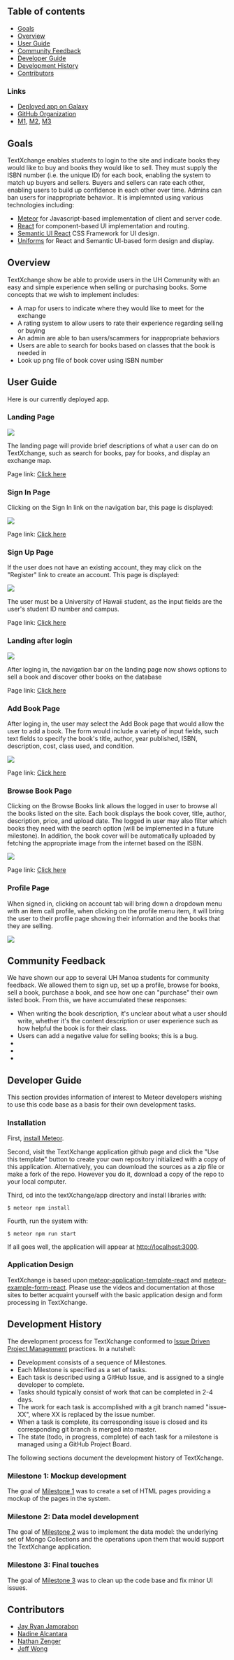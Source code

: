 ## Table of contents

* [Goals](#goals)
* [Overview](#overview)
* [User Guide](#user-guide)
* [Community Feedback](#community-feedback)
* [Developer Guide](#developer-guide)
* [Development History](#development-history)
* [Contributors](#contributors)

### Links
* [Deployed app on Galaxy](http://textxchange.meteorapp.com/#/)
* [GitHub Organization](https://github.com/textxchange)
* [M1](https://github.com/textxchange/textXchange/projects/1), 
[M2](https://github.com/textxchange/textXchange/projects/2), 
[M3](https://github.com/textxchange/textXchange/projects/4)


## Goals 

TextXchange enables students to login to the site and indicate books they would like to buy and books they would like to sell. They must supply the ISBN number (i.e. the unique ID) for each book, enabling the system to match up buyers and sellers. Buyers and sellers can rate each other, enabling users to build up confidence in each other over time. Admins can ban users for inappropriate behavior.. It is implemnted using various technologies including:

* [Meteor](https://www.meteor.com/) for Javascript-based implementation of client and server code. 
* [React](https://reactjs.org/) for component-based UI implementation and routing.
* [Semantic UI React](https://react.semantic-ui.com/) CSS Framework for UI design.
* [Uniforms](https://uniforms.tools/) for React and Semantic UI-based form design and display.

## Overview

TextXchange show be able to provide users in the UH Community with an easy and simple experience when selling or purchasing books. Some concepts that we wish to implement includes:

* A map for users to indicate where they would like to meet for the exchange
* A rating system to allow users to rate their experience regarding selling or buying
* An admin are able to ban users/scammers for inappropriate behaviors
* Users are able to search for books based on classes that the book is needed in
* Look up png file of book cover using ISBN number

## User Guide

Here is our currently deployed app.

### Landing Page

![](images/tx-landing.png)

The landing page will provide brief descriptions of what a user can do on TextXchange, such as search for books, pay for books, and display an exchange map.

Page link: [Click here](http://textxchange.meteorapp.com/#/)

### Sign In Page

Clicking on the Sign In link on the navigation bar, this page is displayed:

![](images/tx-signin.png)

Page link: [Click here](http://textxchange.meteorapp.com/#/signin)

### Sign Up Page

If the user does not have an existing account, they may click on the "Register" link to create an account. This page is displayed:

![](images/tx-signup.png)

The user must be a University of Hawaii student, as the input fields are the user's student ID number and campus.

Page link: [Click here](http://textxchange.meteorapp.com/#/signup)

### Landing after login

![](images/tx-profile-landing.png)

After loging in, the navigation bar on the landing page now shows options to sell a book and discover other books on the database

Page link: [Click here](http://textxchange.meteorapp.com/#/)

### Add Book Page

After loging in, the user may select the Add Book page that would allow the user to add a book. The form would include a variety of input fields, such text fields to specify the book's title, author, year published, ISBN, description, cost, class used, and condition.

![](images/tx-sellbook.png)

Page link: [Click here](http://textxchange.meteorapp.com/#/add)

### Browse Book Page

Clicking on the Browse Books link allows the logged in user to browse all the books listed on the site. Each book displays the book cover, title, author, description, price, and upload date. The logged in user may also filter which books they need with the search option (will be implemented in a future milestone). In addition, the book cover will be automatically uploaded by fetching the appropriate image from the internet based on the ISBN.

![](images/tx-discover.png)

Page link: [Click here](http://textxchange.meteorapp.com/#/discover)

### Profile Page

When signed in, clicking on account tab will bring down a dropdown menu with an item call profile, when clicking on the profile menu item, it will bring the user to their profile page showing their information and the books that they are selling.

![](images/tx-profile.png)

## Community Feedback

We have shown our app to several UH Manoa students for community feedback. We allowed them to sign up, set up a profile, browse for books, sell a book, purchase a book, and see how one can "purchase" their own listed book. From this, we have accumulated these responses:

* When writing the book description, it's unclear about what a user should write, whether it's the content description or user experience such as how helpful the book is for their class.
* Users can add a negative value for selling books; this is a bug.
*
*
*

## Developer Guide

This section provides information of interest to Meteor developers wishing to use this code base as a basis for their own development tasks. 

### Installation

First, [install Meteor](https://www.meteor.com/install).

Second, visit the TextXchange application github page and click the "Use this template" button to create your own repository initialized with a copy of this application. Alternatively, you can download the sources as a zip file or make a fork of the repo.  However you do it, download a copy of the repo to your local computer.
  
Third, cd into the textXchange/app directory and install libraries with:

```
$ meteor npm install
```

Fourth, run the system with:

```
$ meteor npm run start
```

If all goes well, the application will appear at [http://localhost:3000](http://localhost:3000). 

### Application Design

TextXchange is based upon [meteor-application-template-react](https://ics-software-engineering.github.io/meteor-application-template-react/) and [meteor-example-form-react](https://ics-software-engineering.github.io/meteor-example-form-react/). Please use the videos and documentation at those sites to better acquaint yourself with the basic application design and form processing in TextXchange.

## Development History

The development process for TextXchange conformed to [Issue Driven Project Management](http://courses.ics.hawaii.edu/ics314f19/modules/project-management/) practices. In a nutshell:
 
* Development consists of a sequence of Milestones. 
* Each Milestone is specified as a set of tasks.  
* Each task is described using a GitHub Issue, and is assigned to a single developer to complete. 
* Tasks should typically consist of work that can be completed in 2-4 days.  
* The work for each task is accomplished with a git branch named "issue-XX", where XX is replaced by the issue number. 
* When a task is complete, its corresponding issue is closed and its corresponding git branch is merged into master. 
* The state (todo, in progress, complete) of each task for a milestone is managed using a GitHub Project Board.

The following sections document the development history of TextXchange.

### Milestone 1: Mockup development

The goal of [Milestone 1](https://github.com/textxchange/textXchange/projects/1) was to create a set of HTML pages providing a mockup of the pages in the system. 

### Milestone 2: Data model development 

The goal of [Milestone 2](https://github.com/textxchange/textXchange/projects/2) was to implement the data model: the underlying set of Mongo Collections and the operations upon them that would support the TextXchange application.

### Milestone 3: Final touches

The goal of [Milestone 3](https://github.com/textxchange/textXchange/projects/4) was to clean up the code base and fix minor UI issues.

## Contributors
* [Jay Ryan Jamorabon](https://jayryanj.github.io/)
* [Nadine Alcantara](https://nadine-alcantara.github.io/)
* [Nathan Zenger](https://nzenger.github.io/)
* [Jeff Wong](https://jeff-yc-wong.github.io/)

